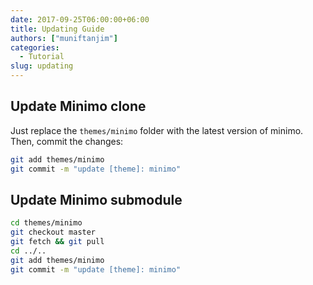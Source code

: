 ```yaml
---
date: 2017-09-25T06:00:00+06:00
title: Updating Guide
authors: ["muniftanjim"]
categories:
  - Tutorial
slug: updating
---
```

## Update Minimo clone

Just replace the `themes/minimo` folder with the latest version of minimo. Then, commit the changes:

```sh
git add themes/minimo
git commit -m "update [theme]: minimo"
```

## Update Minimo submodule

```sh
cd themes/minimo
git checkout master
git fetch && git pull
cd ../..
git add themes/minimo
git commit -m "update [theme]: minimo"
```
